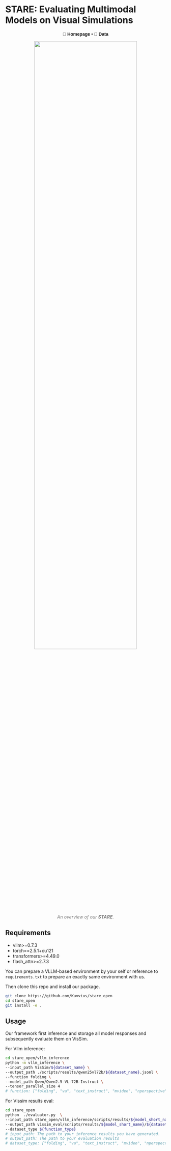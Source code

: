 
# STARE: Evaluating Multimodal Models on Visual Simulations

<div align="center" style="font-family: Arial, sans-serif;">
  <p>
    <a href="https://stare-bench.github.io/" style="text-decoration: none; font-weight: bold;">🌻 Homepage</a> •
    <a href="https://huggingface.co/datasets/hitsmy/PRMBench_Preview" style="text-decoration: none; font-weight: bold;">🤗 Data</a> 
  </p>
</div>


<p align="center" width="80%">
  <img src="./images/stare_overview.png" width="80%" height="70%">
</p>
<p align="center" style="font-size: 14px; color: gray;">
  <em>An overview of our <b>STARE</b>. </em>
</p>

## Requirements

* vllm>=0.7.3
* torch==2.5.1+cu121
* transformers>=4.49.0
* flash_attn>=2.7.3

You can prepare a VLLM-based environment by your self or reference to `requirements.txt` to prepare an exactly same environment with us.

Then clone this repo and install our package.

```bash
git clone https://github.com/Kuvvius/stare_open
cd stare_open
git install -e .
```

## Usage

Our framework first inference and storage all model responses and subsequently evaluate them on VisSim.

For Vllm inference:
```bash
cd stare_open/vllm_inference
python -m vllm_inference \
--input_path VisSim/${dataset_name} \
--output_path ./scripts/results/qwen25vl72b/${dataset_name}.jsonl \
--function folding \
--model_path Qwen/Qwen2.5-VL-72B-Instruct \
--tensor_parallel_size 4 
# function: ["folding", "va", "text_instruct", "mvideo", "nperspective"] The evaluation type of VisSim, depends on dataset.
```

For Vissim results eval:

```bash
cd stare_open
python  ./evaluator.py  \
--input_path stare_open/vllm_inference/scripts/results/${model_short_name}/${dataset_name}.jsonl \
--output_path vissim_eval/scripts/results/${model_short_name}/${dataset_name}.json \
--dataset_type ${function_type} 
# input_path: The path to your inference results you have generated.
# output_path: The path to your evaluation results
# dataset_type: ["folding", "va", "text_instruct", "mvideo", "nperspective"] same as "function" mentioned above.
```
